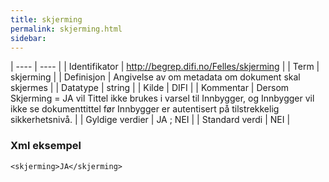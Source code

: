 ```yaml
---
title: skjerming
permalink: skjerming.html
sidebar:
---
```


| ---- | ---- |
| Identifikator | <http://begrep.difi.no/Felles/skjerming> |
| Term | skjerming |
| Definisjon | Angivelse av om metadata om dokument skal skjermes |
| Datatype | string |
| Kilde | DIFI |
| Kommentar | Dersom Skjerming = JA vil Tittel ikke brukes i varsel til Innbygger, og Innbygger vil ikke se dokumenttittel før Innbygger er autentisert på tilstrekkelig sikkerhetsnivå. | 
| Gyldige verdier | JA ; NEI |
| Standard verdi | NEI |

### Xml eksempel

```
<skjerming>JA</skjerming>
```


